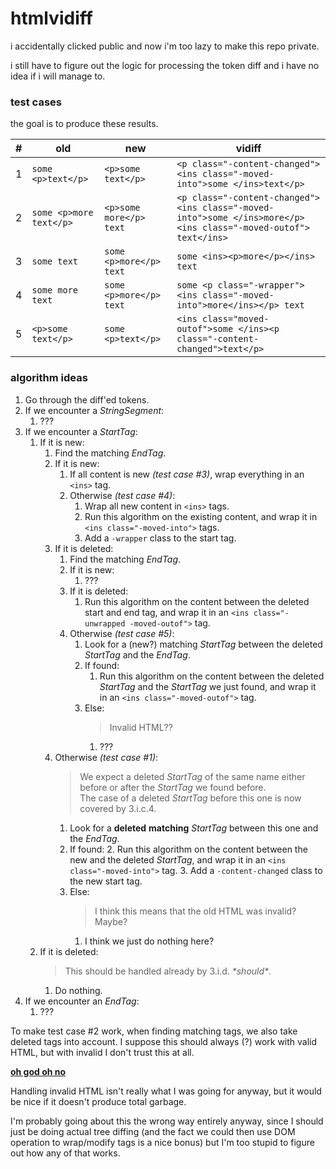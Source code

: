 # htmlvidiff

i accidentally clicked public and now i'm too lazy to make this repo private.

i still have to figure out the logic for processing the token diff and i have no
idea if i will manage to.

### test cases

the goal is to produce these results.

| #   | old                     | new                     | vidiff                                                                                                          |
| --- | ----------------------- | ----------------------- | --------------------------------------------------------------------------------------------------------------- |
| 1   | `some <p>text</p>`      | `<p>some text</p>`      | `<p class="-content-changed"><ins class="-moved-into">some </ins>text</p>`                                      |
| 2   | `some <p>more text</p>` | `<p>some more</p> text` | `<p class="-content-changed"><ins class="-moved-into">some </ins>more</p><ins class="-moved-outof"> text</ins>` |
| 3   | `some text`             | `some <p>more</p> text` | `some <ins><p>more</p></ins> text`                                                                              |
| 4   | `some more text`        | `some <p>more</p> text` | `some <p class="-wrapper"><ins class="-moved-into">more</ins></p> text`                                         |
| 5   | `<p>some text</p>`      | `some <p>text</p>`      | `<ins class="moved-outof">some </ins><p class="-content-changed">text</p>`                                      |

### algorithm ideas

1. Go through the diff'ed tokens.
2. If we encounter a _StringSegment_:
   1. ???
3. If we encounter a _StartTag_:
   1. If it is new:
      1. Find the matching _EndTag_.
      2. If it is new:
         1. If all content is new _(test case #3)_, wrap everything in an `<ins>` tag.
         2. Otherwise _(test case #4)_:
            1. Wrap all new content in `<ins>` tags.
            2. Run this algorithm on the existing content, and wrap it in `<ins class="-moved-into">` tags.
            3. Add a `-wrapper` class to the start tag.
      3. If it is deleted:
         1. Find the matching _EndTag_.
         2. If it is new:
            1. ???
         3. If it is deleted:
            1. Run this algorithm on the content between the deleted start and end tag, and wrap it in an `<ins class="-unwrapped -moved-outof">` tag.
         4. Otherwise _(test case #5)_:
            1. Look for a (new?) matching _StartTag_ between the deleted _StartTag_ and the _EndTag_.
            2. If found:
               1. Run this algorithm on the content between the deleted _StartTag_ and the _StartTag_ we just found, and wrap it in an `<ins class="-moved-outof">` tag.
            3. Else:
               > Invalid HTML??
               1. ???
      4. Otherwise _(test case #1)_:
         > We expect a deleted _StartTag_ of the same name either before or after
         > the _StartTag_ we found before.  
         > The case of a deleted _StartTag_ before this one is now covered by 3.i.c.4.
         1. Look for a **deleted** **matching** _StartTag_ between this one and the _EndTag_.
         2. If found:
            2. Run this
               algorithm on the content between the new and the deleted
               _StartTag_, and wrap it in an `<ins class="-moved-into">` tag.
            3. Add a `-content-changed` class to the new start tag.
         3. Else:
            > I think this means that the old HTML was invalid? Maybe?
            1. I think we just do nothing here?
   2. If it is deleted:
      > This should be handled already by 3.i.d. _\*should\*_.
      1. Do nothing.
4. If we encounter an _EndTag_:
   1. ???

To make test case #2 work, when finding matching tags, we also take deleted tags
into account. I suppose this should always (?) work with valid HTML, but with
invalid I don't trust this at all.

[**oh god oh no**](https://html.spec.whatwg.org/multipage/syntax.html#optional-tags)

Handling invalid HTML isn't really what I was going for anyway, but it would be
nice if it doesn't produce total garbage.

I'm probably going about this the wrong way entirely anyway, since I should just
be doing actual tree diffing (and the fact we could then use DOM operation to
wrap/modify tags is a nice bonus) but I'm too stupid to figure out how any of
that works.
